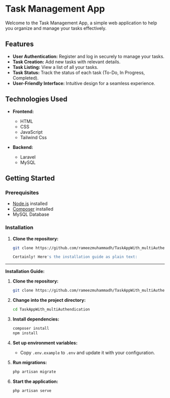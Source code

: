 # Task Management App

Welcome to the Task Management App, a simple web application to help you organize and manage your tasks effectively.

## Features

- **User Authentication:** Register and log in securely to manage your tasks.
- **Task Creation:** Add new tasks with relevant details.
- **Task Listing:** View a list of all your tasks.
- **Task Status:** Track the status of each task (To-Do, In Progress, Completed).
- **User-Friendly Interface:** Intuitive design for a seamless experience.

## Technologies Used

- **Frontend:**
  - HTML
  - CSS
  - JavaScript
  - Tailwind Css

- **Backend:**
  - Laravel
  - MySQL

## Getting Started

### Prerequisites

- [Node.js](https://nodejs.org/) installed
- [Composer](https://getcomposer.org/) installed
- MySQL Database

### Installation

1. **Clone the repository:**

   ```bash
   git clone https://github.com/rameezmuhammadh/TaskAppWith_multiAuthendication

   Certainly! Here's the installation guide as plain text:

---

**Installation Guide:**

1. **Clone the repository:**
   ```bash
   git clone https://github.com/rameezmuhammadh/TaskAppWith_multiAuthendication.git
   ```

2. **Change into the project directory:**
   ```bash
   cd TaskAppWith_multiAuthendication
   ```

3. **Install dependencies:**
   ```bash
   composer install
   npm install
   ```

4. **Set up environment variables:**
   - Copy `.env.example` to `.env` and update it with your configuration.

5. **Run migrations:**
   ```bash
   php artisan migrate
   ```

6. **Start the application:**
   ```bash
   php artisan serve
   ```


